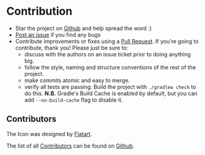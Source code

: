 # Contribution

* Star the project on [Github](https://github.com/raynigon/unit-api) and help spread the word :)
* [Post an issue](https://github.com/raynigon/unit-api/issues) if you find any bugs
* Contribute improvements or fixes using a [Pull Request](https://github.com/raynigon/unit-api/pulls). 
If you're going to contribute, thank you! Please just be sure to:
    * discuss with the authors on an issue ticket prior to doing anything big.
    * follow the style, naming and structure conventions of the rest of the project.
    * make commits atomic and easy to merge.
    * verify all tests are passing. Build the project with `./gradlew check` to do this.
    **N.B.** Gradle's Build Cache is enabled by default, but you can add `--no-build-cache` flag to disable it.


## Contributors
The Icon was designed by [Flatart](https://www.iconfinder.com/Flatart).

The list of all [Contributors](https://github.com/raynigon/unit-api/graphs/contributors) can be found on [Github](https://github.com/raynigon/unit-api/graphs/contributors).
